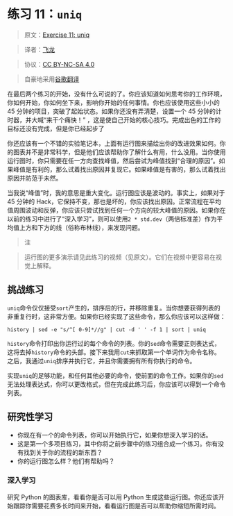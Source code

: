 # 练习 11：`uniq`

> 原文：[Exercise 11: uniq](https://learncodethehardway.org/more-python-book/ex11.html)

> 译者：[飞龙](https://github.com/wizardforcel)

> 协议：[CC BY-NC-SA 4.0](http://creativecommons.org/licenses/by-nc-sa/4.0/)

> 自豪地采用[谷歌翻译](https://translate.google.cn/)

在最后两个练习的开始，没有什么可说的了。你应该知道如何思考你的工作环境，你如何开始，你如何坐下来，影响你开始的任何事情。你也应该使用这些小小的 45 分钟的项目，突破了起始状态。如果你还没有弄清楚，设置一个 45 分钟的计时器，并大喊“来干个痛快！” ，这是使自己开始的核心技巧。完成出色的工作的目标还没有完成，但是你已经起步了

你还应该有一个不错的实验笔记本，上面有运行图来描绘出你的改进效果如何。你的图表并不是非常科学，但是他们应该帮助你了解什么有用，什么没用。当你使用运行图时，你只需要在任一方向查找峰值，然后尝试为峰值找到“合理的原因”。如果峰值是有利的，那么试着找出原因并复现它。如果峰值是有害的，那么试着找出原因并防范于未然。

当我说“峰值”时，我的意思是重大变化。运行图应该是波动的。事实上，如果对于 45 分钟的 Hack，它保持不变，那也是坏的，你应该找出原因。正常流程在平均值周围波动和反弹，你应该只尝试找到任何一个方向的较大峰值的原因。如果你在以前的练习中进行了“深入学习”，则可以使用`2 * std.dev`（两倍标准差）作为平均值上方和下方的线（俗称布林线），来发现问题。

> 注

> 运行图的更多演示请见此练习的视频（见原文）。它们在视频中更容易在视觉上解释。

## 挑战练习

`uniq`命令仅仅接受`sort`产生的，排序后的行，并移除重复。当你想要获得列表的非重复行时，这非常方便。如果你已经实现了这些命令，那么你应该可以这样做：

```
history | sed -e "s/^[ 0-9]*//g" | cut -d ' ' -f 1 | sort | uniq
```

`history`命令打印出你运行过的每个命令的列表。你的`sed`命令需要正则表达式，这将去掉`history`命令的头部。接下来我用`cut`来抓取第一个单词作为命令名称。之后，我通过`uniq`排序并执行它，并且你需要拥有所有你执行的命令。

实现`uniq`的足够功能，和任何其他必要的命令，使前面的命令工作。如果你的`sed`无法处理表达式，你可以更改格式，但在完成此练习后，你应该可以得到一个命令列表。

## 研究性学习

+   你现在有一个的命令列表，你可以开始执行它，如果你想深入学习的话。
+   这是第一个多项目练习，其中你将之前步骤中的练习组合成一个练习。你有没有找到关于你的流程的新东西？
+   你的运行图怎么样？他们有帮助吗？

### 深入学习

研究 Python 的图表库，看看你是否可以用 Python 生成这些运行图。你还应该开始跟踪你需要花费多长时间来开始，看看运行图是否可以帮助你缩短所需时间。
